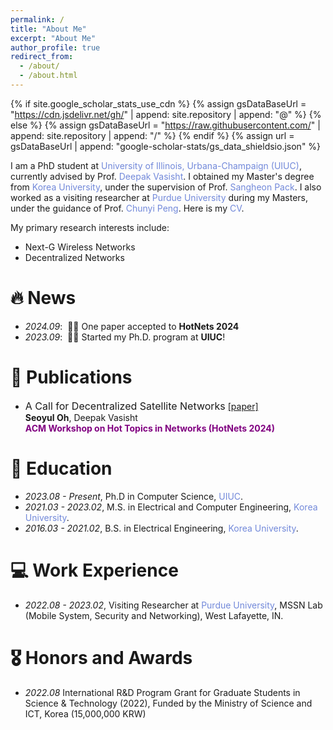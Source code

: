 ```yaml
---
permalink: /
title: "About Me"
excerpt: "About Me"
author_profile: true
redirect_from: 
  - /about/
  - /about.html
---
```


{% if site.google_scholar_stats_use_cdn %}
{% assign gsDataBaseUrl = "https://cdn.jsdelivr.net/gh/" | append: site.repository | append: "@" %}
{% else %}
{% assign gsDataBaseUrl = "https://raw.githubusercontent.com/" | append: site.repository | append: "/" %}
{% endif %}
{% assign url = gsDataBaseUrl | append: "google-scholar-stats/gs_data_shieldsio.json" %}

<span class='anchor' id='about-me'></span>

I am a PhD student at <a href="https://siebelschool.illinois.edu/" style="color: #7289da; text-decoration: none;">University of Illinois, Urbana-Champaign (UIUC)</a>, currently advised by Prof. <a href="https://deepakv.web.illinois.edu/" style="color: #7289da; text-decoration: none;"> Deepak Vasisht</a>. I obtained my Master's degree from <a href="https://ee.korea.ac.kr/eng/main/main.html" style="color: #7289da; text-decoration: none;">Korea University</a>, under the supervision of Prof. <a href="https://sites.google.com/site/mnclab/home" style="color: #7289da; text-decoration: none;">Sangheon Pack</a>. I also worked as a visiting researcher at <a href="https://www.cs.purdue.edu/" style="color: #7289da; text-decoration: none;">Purdue University</a> during my Masters, under the guidance of Prof. <a href="https://www.cs.purdue.edu/homes/chunyi/" style="color: #7289da; text-decoration: none;">Chunyi Peng</a>. Here is my <a href="https://drive.google.com/file/" style="color: #7289da; text-decoration:none">CV</a>.

My primary research interests include:
- Next-G Wireless Networks
- Decentralized Networks

# 🔥 News
- *2024.09*: &nbsp;🎉🎉 One paper accepted to **HotNets 2024**  
- *2023.09*: &nbsp;🎉🎉 Started my Ph.D. program at **UIUC**! 

# 📝 Publications 

- <font size="3">A Call for Decentralized Satellite Networks</font>
[[paper]](https://conferences.sigcomm.org/hotnets/2024/accepted.html) \
**Seoyul Oh**, Deepak Vasisht \
<span style="color:purple">**ACM Workshop on Hot Topics in Networks (HotNets 2024)**</span> 

# 📖 Education
- *2023.08 - Present*, Ph.D in Computer Science, <a href="https://deepakv.web.illinois.edu/" style="color: #7289da; text-decoration: none;">UIUC</a>.
- *2021.03 - 2023.02*, M.S. in Electrical and Computer Engineering, <a href="https://sites.google.com/site/mnclab/home" style="color: #7289da; text-decoration: none;">Korea University</a>.
- *2016.03 - 2021.02*, B.S. in Electrical Engineering, <a href="https://ee.korea.ac.kr/eng/main/main.html" style="color: #7289da; text-decoration: none;">Korea University</a>.

# 💻 Work Experience
- *2022.08 - 2023.02*, Visiting Researcher at  <a href="https://www.cs.purdue.edu/homes/chunyi/" style="color: #7289da; text-decoration: none;">Purdue University</a>, MSSN Lab (Mobile System, Security and Networking), West Lafayette, IN. 


# 🎖 Honors and Awards
- *2022.08* International R&D Program Grant for Graduate Students in Science & Technology (2022), Funded by the Ministry of Science and ICT, Korea (15,000,000 KRW)
